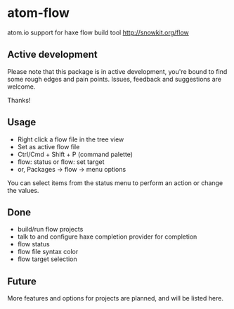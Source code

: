 # atom-flow
atom.io support for haxe flow build tool
http://snowkit.org/flow

## Active development
Please note that this package is in active development, you're bound to find
some rough edges and pain points. Issues, feedback and suggestions are welcome.

Thanks!

## Usage

- Right click a flow file in the tree view
- Set as active flow file
- Ctrl/Cmd + Shift + P (command palette)
- flow: status or flow: set target
- or, Packages -> flow -> menu options

You can select items from the status menu to perform
an action or change the values.

## Done

- build/run flow projects
- talk to and configure haxe completion provider for completion
- flow status
- flow file syntax color
- flow target selection

## Future

More features and options for projects are planned, and will be listed here.
